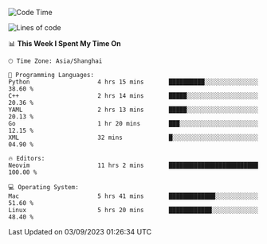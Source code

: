 <!--START_SECTION:waka-->
![Code Time](http://img.shields.io/badge/Code%20Time-1%2C549%20hrs%2026%20mins-blue)

![Lines of code](https://img.shields.io/badge/From%20Hello%20World%20I%27ve%20Written-286.1%20thousand%20lines%20of%20code-blue)

📊 **This Week I Spent My Time On** 

```text
🕑︎ Time Zone: Asia/Shanghai

💬 Programming Languages: 
Python                   4 hrs 15 mins       ██████████░░░░░░░░░░░░░░░   38.60 % 
C++                      2 hrs 14 mins       █████░░░░░░░░░░░░░░░░░░░░   20.36 % 
YAML                     2 hrs 13 mins       █████░░░░░░░░░░░░░░░░░░░░   20.13 % 
Go                       1 hr 20 mins        ███░░░░░░░░░░░░░░░░░░░░░░   12.15 % 
XML                      32 mins             █░░░░░░░░░░░░░░░░░░░░░░░░   04.90 % 

🔥 Editors: 
Neovim                   11 hrs 2 mins       █████████████████████████   100.00 % 

💻 Operating System: 
Mac                      5 hrs 41 mins       █████████████░░░░░░░░░░░░   51.60 % 
Linux                    5 hrs 20 mins       ████████████░░░░░░░░░░░░░   48.40 % 
```


 Last Updated on 03/09/2023 01:26:34 UTC
<!--END_SECTION:waka-->
